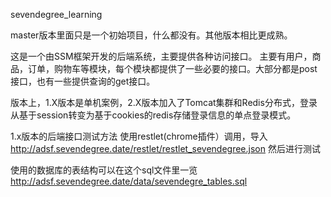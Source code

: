 sevendegree_learning

master版本里面只是一个初始项目，什么都没有。其他版本相比更成熟。

这是一个由SSM框架开发的后端系统，主要提供各种访问接口。 主要有用户，商品，订单，购物车等模块，每个模块都提供了一些必要的接口。大部分都是post接口，也有一些提供查询的get接口。

版本上，1.X版本是单机案例，2.X版本加入了Tomcat集群和Redis分布式，登录从基于session转变为基于cookies的redis存储登录信息的单点登录模式。

1.x版本的后端接口测试方法 使用restlet(chrome插件）调用，导入 http://adsf.sevendegree.date/restlet/restlet_sevendegree.json 然后进行测试

使用的数据库的表结构可以在这个sql文件里一览 http://adsf.sevendegree.date/data/sevendegre_tables.sql
